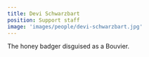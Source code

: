 ```yaml
---
title: Devi Schwarzbart
position: Support staff
image: 'images/people/devi-schwarzbart.jpg'
---
```


The honey badger disguised as a Bouvier.
